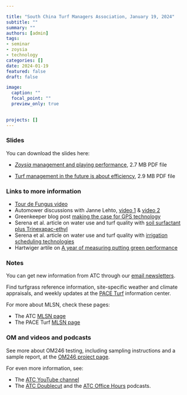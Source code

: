 ```yaml
---

title: "South China Turf Managers Association, January 19, 2024"
subtitle: ""
summary: ""
authors: [admin]
tags: 
- seminar
- zoysia
- technology
categories: []
date: 2024-01-19
featured: false
draft: false

image:
  caption: ""
  focal_point: ""
  preview_only: true
    

projects: []
---
```


### Slides 

You can download the slides here:

* [*Zoysia* management and playing performance](zoysia.pdf), 2.7 MB PDF file 

* [Turf management in the future is about efficiency](future.pdf), 2.9 MB PDF file

### Links to more information

* [Tour de Fungus video](https://youtube.com/shorts/x36-KkZ_VFo?feature=share)
* Automower discussions with Janne Lehto, [video 1](https://youtu.be/efFGhteKiu0) & [video 2](https://youtu.be/lWlZTHrhb6k)
* Greenkeeper blog post [making the case for GPS technology](https://www.greenkeeperapp.com/marketing/index.php/making-the-case-for-gps-sprayer-technology/)
* Serena et al. article on water use and turf quality with [soil surfactant plus Trinexapac-ethyl](https://doi.org/10.2134/agronj2018.03.0148)
* Serena et al. article on water use and turf quality with [irrigation scheduling technologies](https://doi.org/10.1002/agj2.20246)
* Hartwiger artile on [A year of measuring putting green performance](https://www.usga.org/course-care/green-section-record/57/21/a-year-of-measuring-putting-green-performance.html)

### Notes

You can get new information from ATC through our [email newsletters](https://subscribepage.com/atc_newsletters).

Find turfgrass reference information, site-specific weather and climate appraisals, and weekly updates at the [PACE Turf](https://www.paceturf.org/) information center.

For more about MLSN, check these pages:

* The ATC [MLSN page](/mlsn/)
* The PACE Turf [MLSN page](https://www.paceturf.org/journal/minimum_level_for_sustainable_nutrition) 

### OM and videos and podcasts

See more about OM246 testing, including sampling instructions and a sample report, at the [OM246 project page](https://www.asianturfgrass.com/project/om246/).

For even more information, see:

* The [ATC YouTube channel](https://www.youtube.com/asianturfgrasscenter)
* The [ATC Doublecut](https://atc-doublecut.transistor.fm/) and the [ATC Office Hours](https://atc-office-hours.transistor.fm/) podcasts.



